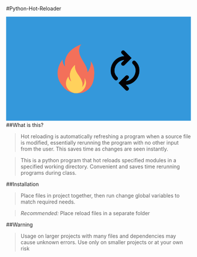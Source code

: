 #Python-Hot-Reloader

![Hot Reloading](hot-reload.png)
##What is this? 
>Hot reloading is automatically refreshing a program when a source file
>is modified, essentially rerunning the program with no other input from the user.
>This saves time as changes are seen instantly.

>This is a python program that hot reloads specified modules in a 
>specified working directory. Convenient and saves time 
>rerunning programs during class.

##Installation
>Place files in project together, then run change global variables to match required needs.
>

>*Recommended:* Place reload files in a separate folder

##Warning
>Usage on larger projects with many files and dependencies may cause unknown errors.
>Use only on smaller projects or at your own risk